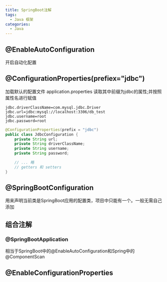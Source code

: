```yaml
---
title: SpringBoot注解
tags:
  - Java 框架
categories:
  - Java
---
```

## @EnableAutoConfiguration
开启自动化配置

## @ConfigurationProperties(prefiex="jdbc")
加载默认的配置文件  application.properties
读取其中前缀为jdbc的属性;并按照属性名进行赋值
``` properties
jdbc.driverClassName=com.mysql.jdbc.Driver
jdbc.url=jdbc:mysql://localhost:3306/db_test
jdbc.username=root
jdbc.password=root
```

``` Java
@ConfigurationProperties(prefix = "jdbc")
public class JdbcConfiguration {
    private String url;
    private String driverClassName;
    private String username;
    private String password;

    // ... 略
    // getters 和 setters
}
```
## @SpringBootConfiguration
用来声明当前类是SpringBoot应用的配置类，项目中只能有一个。一般无需自己添加

## 组合注解

### @SpringBootApplication
相当于SpringBoot中的@EnableAutoConfiguration和Spring中的@ComponentScan

## @EnableConfigurationProperties




